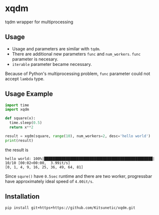 # xqdm

tqdm wrapper for multiprocessing

## Usage

- Usage and parameters are similar with `tqdm`.
- There are additional new parameters `func` and `num_workers`. `func` parameter is necesary.
- `iterable` parameter became necessary.

Because of Python's multiprocessing problem, `func` parameter could not accept `lambda` type.

## Usage Example

```python
import time
import xqdm

def square(x):
  time.sleep(0.5)
  return x**2

result = xqdm(square, range(10), num_workers=2, desc='hello world')
print(result)
```

the result is

```
hello world: 100%|██████████████████████████████████████████████████| 10/10 [00:02<00:00,  3.99it/s]
[0, 1, 4, 9, 16, 25, 36, 49, 64, 81]
```

Since `squre()` have `0.5sec` runtime and there are two worker, progressbar have approximately ideal speed of `4.00it/s`.

## Installation

```bash
pip install git+https+https://github.com/Kitsunetic/xqdm.git
```
